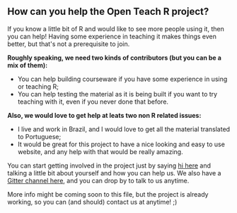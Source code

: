 ## How can you help the Open Teach R project?

If you know a little bit of R and would like to see more people using it, then you can help! Having some experience in teaching it makes things even better, but that's not a prerequisite to join.

**Roughly speaking, we need two kinds of contributors (but you can be a mix of them):**
 - You can help building courseware if you have some experience in using or teaching R;
 - You can help testing the material as it is being built if you want to try teaching with it, even if you never done that before.

**Also, we would love to get help at leats two non R related issues:**
 - I live and work in Brazil, and I would love to get all the material translated to Portuguese;
 - It would be great for this project to have a nice looking and easy to use website, and any help with that would be really amazing.
 
You can start getting involved in the project just by saying [hi here](https://github.com/marcosvital/teach-R-project/issues/1) and talking a little bit about yourself and how you can help us. We also have a [Gitter channel here](https://gitter.im/teach-R-project/Lobby), and you can drop by to talk to us anytime.

More info might be coming soon to this file, but the project is already working, so you can (and should) contact us at anytime! ;)
